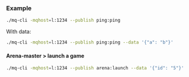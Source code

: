 ### Example

```sh
./mq-cli -mqhost=l:1234 --publish ping:ping
```

With data:

```sh
./mq-cli -mqhost=l:1234 --publish ping:ping --data '{"a": "b"}'
```

#### Arena-master > launch a game

```sh
./mq-cli -mqhost=l:1234 --publish arena:launch --data '{"id": "5"}'
```


